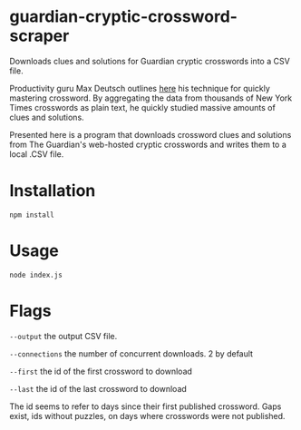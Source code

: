 # guardian-cryptic-crossword-scraper
Downloads clues and solutions for Guardian cryptic crosswords into a CSV file.

Productivity guru Max Deutsch outlines [here](https://medium.com/@maxdeutsch/how-i-mastered-the-saturday-nyt-crossword-puzzle-in-31-days-fe6a094edccd) his technique for quickly mastering crossword. By aggregating the data from thousands of New York Times crosswords as plain text, he quickly studied massive amounts of clues and solutions.

Presented here is a program that downloads crossword clues and solutions from The Guardian's web-hosted cryptic crosswords and writes them to a local .CSV file.

Installation
============
`npm install`

Usage
=====
`node index.js`

Flags
=====
`--output` the output CSV file. 

`--connections` the number of concurrent downloads. 2 by default

`--first` the id of the first crossword to download

`--last` the id of the last crossword to download

The id seems to refer to days since their first published crossword. Gaps exist, ids without puzzles, on days where crosswords were not published.

